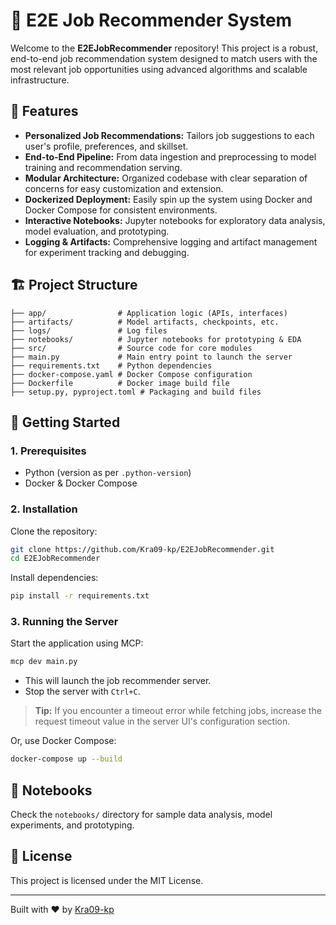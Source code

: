 # 🚀 E2E Job Recommender System

Welcome to the **E2EJobRecommender** repository! This project is a robust, end-to-end job recommendation system designed to match users with the most relevant job opportunities using advanced algorithms and scalable infrastructure.

## 🌟 Features

- **Personalized Job Recommendations:** Tailors job suggestions to each user's profile, preferences, and skillset.
- **End-to-End Pipeline:** From data ingestion and preprocessing to model training and recommendation serving.
- **Modular Architecture:** Organized codebase with clear separation of concerns for easy customization and extension.
- **Dockerized Deployment:** Easily spin up the system using Docker and Docker Compose for consistent environments.
- **Interactive Notebooks:** Jupyter notebooks for exploratory data analysis, model evaluation, and prototyping.
- **Logging & Artifacts:** Comprehensive logging and artifact management for experiment tracking and debugging.

## 🏗️ Project Structure

```
├── app/                # Application logic (APIs, interfaces)
├── artifacts/          # Model artifacts, checkpoints, etc.
├── logs/               # Log files
├── notebooks/          # Jupyter notebooks for prototyping & EDA
├── src/                # Source code for core modules
├── main.py             # Main entry point to launch the server
├── requirements.txt    # Python dependencies
├── docker-compose.yaml # Docker Compose configuration
├── Dockerfile          # Docker image build file
├── setup.py, pyproject.toml # Packaging and build files
```

## 🚦 Getting Started

### 1. Prerequisites

- Python (version as per `.python-version`)
- Docker & Docker Compose

### 2. Installation

Clone the repository:
```bash
git clone https://github.com/Kra09-kp/E2EJobRecommender.git
cd E2EJobRecommender
```

Install dependencies:
```bash
pip install -r requirements.txt
```

### 3. Running the Server

Start the application using MCP:
```bash
mcp dev main.py
```
- This will launch the job recommender server.
- Stop the server with `Ctrl+C`.

> **Tip:** If you encounter a timeout error while fetching jobs, increase the request timeout value in the server UI's configuration section.

Or, use Docker Compose:
```bash
docker-compose up --build
```

## 📝 Notebooks

Check the `notebooks/` directory for sample data analysis, model experiments, and prototyping.

## 📄 License

This project is licensed under the MIT License.

---

Built with ❤️ by [Kra09-kp](https://github.com/Kra09-kp)

